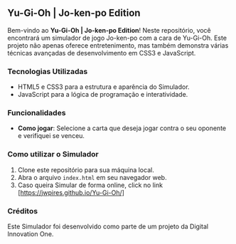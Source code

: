 
## Yu-Gi-Oh | Jo-ken-po Edition

Bem-vindo ao **Yu-Gi-Oh | Jo-ken-po Edition**! Neste repositório, você encontrará um simulador de jogo Jo-ken-po com a cara de Yu-Gi-Oh. Este projeto não apenas oferece entretenimento, mas também demonstra várias técnicas avançadas de desenvolvimento em CSS3 e JavaScript.

### Tecnologias Utilizadas

- HTML5 e CSS3 para a estrutura e aparência do Simulador.
- JavaScript para a lógica de programação e interatividade.

### Funcionalidades

- **Como jogar**: Selecione a carta que deseja jogar contra o seu oponente e verifiquei se venceu.

### Como utilizar o Simulador

1. Clone este repositório para sua máquina local.
2. Abra o arquivo `index.html` em seu navegador web.
3. Caso queira Simular de forma online, click no link [https://jwpires.github.io/Yu-Gi-Oh/]


### Créditos

Este Simulador foi desenvolvido como parte de um projeto da Digital Innovation One.
